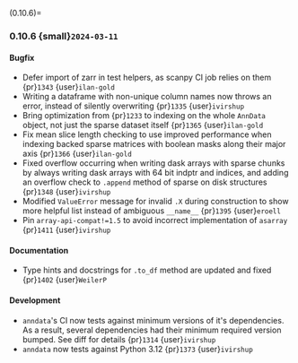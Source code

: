 (0.10.6)=
### 0.10.6 {small}`2024-03-11`

#### Bugfix

* Defer import of zarr in test helpers, as scanpy CI job relies on them {pr}`1343` {user}`ilan-gold`
* Writing a dataframe with non-unique column names now throws an error, instead of silently overwriting {pr}`1335` {user}`ivirshup`
* Bring optimization from {pr}`1233` to indexing on the whole `AnnData` object, not just the sparse dataset itself {pr}`1365` {user}`ilan-gold`
* Fix mean slice length checking to use improved performance when indexing backed sparse matrices with boolean masks along their major axis {pr}`1366` {user}`ilan-gold`
* Fixed overflow occurring when writing dask arrays with sparse chunks by always writing dask arrays with 64 bit indptr and indices, and adding an overflow check to `.append` method of sparse on disk structures {pr}`1348` {user}`ivirshup`
* Modified `ValueError` message for invalid `.X` during construction to show more helpful list instead of ambiguous `__name__` {pr}`1395` {user}`eroell`
* Pin `array-api-compat!=1.5` to avoid incorrect implementation of `asarray` {pr}`1411` {user}`ivirshup`

#### Documentation

* Type hints and docstrings for `.to_df` method are updated and fixed {pr}`1402` {user}`WeilerP`

#### Development

* `anndata`'s CI now tests against minimum versions of it's dependencies. As a result, several dependencies had their minimum required version bumped. See diff for details {pr}`1314` {user}`ivirshup`
* `anndata` now tests against Python 3.12 {pr}`1373` {user}`ivirshup`
